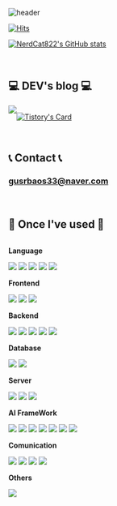 <!--
**NerdCat822/NerdCat822** is a ✨ _special_ ✨ repository because its `README.md` (this file) appears on your GitHub profile.

Here are some ideas to get you started:

- 🔭 I’m currently working on ... PeoplesLeague
- 🌱 I’m currently learning ...
- 👯 I’m looking to collaborate on ...
- 🤔 I’m looking for help with ...
- 💬 Ask me about ...
- 📫 How to reach me: ...
- 😄 Pronouns: ...
- ⚡ Fun fact: ...
-->
![header](https://capsule-render.vercel.app/api?type=rounded&color=timeGradient&text=Welcome%20to%20NerdCat822's%20GitHub%20👋&animation=twinkling&fontSize=40&fontAlignY=50&fontAlign=50&height=180)

[![Hits](https://hits.seeyoufarm.com/api/count/incr/badge.svg?url=https%3A%2F%2Fgithub.com%2Fgjbae1212%2Fhit-counter&count_bg=%23C13DC8&title_bg=%235E9870&icon=&icon_color=%23E7E7E7&title=Today%27s+Visit&edge_flat=false)](https://hits.seeyoufarm.com)


[![NerdCat822's GitHub stats](https://github-readme-stats.vercel.app/api?username=NerdCat822&include_all_commits=true&show_icons=true&theme=dracula)](https://github.com/NerdCat822/github-readme-stats)

<br>

## 💻 DEV's blog 💻
<div style="display:flex; flex-direction:row;">
    <a href="https://nerdcat822.tistory.com/">
        <img src="https://img.shields.io/badge/Tistory-000000?style=for-the-badge&logo=Tistory&logoColor=white"> 
    </a>
  
[![Tistory's Card](https://github-readme-tistory-card.vercel.app/api?name=NerdCat822&theme=default)](https://nerdcat822.tistory.com/)
</div><br>

## 📞 Contact 📞
### gusrbaos33@naver.com
    
</div><br>

## 🔨 Once I've used 🔨
<div style="display:flex; flex-direction:column; align-items:flex-start;">
    <!-- Language -->
    <p><strong>Language</strong></p>
    <div>
        <img src="https://img.shields.io/badge/Python-3776AB?style=for-the-badge&logo=Python&logoColor=white">
        <img src="https://img.shields.io/badge/JavaScript-F7DF1E?style=for-the-badge&logo=Javascript&logoColor=black">  
        <img src="https://img.shields.io/badge/Go-00ADD8?style=for-the-badge&logo=Go&logoColor=black"> 
        <img src="https://img.shields.io/badge/Dart-0175C2?style=for-the-badge&logo=Dart&logoColor=white">
        <img src="https://img.shields.io/badge/Flutter-02569B?style=for-the-badge&logo=Flutter&logoColor=white">
    </div>
    <!-- Frontend -->
    <p><strong>Frontend</strong></p>
    <div> 
        <img src="https://img.shields.io/badge/React-61DAFB?style=for-the-badge&logo=React&logoColor=white">
        <img src="https://img.shields.io/badge/Flutter-02569B?style=for-the-badge&logo=Flutter&logoColor=white">
        <img src="https://img.shields.io/badge/Streamlit-FF4B4B?style=for-the-badge&logo=Streamlit&logoColor=white">
    </div>
    <!-- Backend -->
    <p><strong>Backend</strong></p>
    <div>
        <img src="https://img.shields.io/badge/Django-092E20?style=for-the-badge&logo=Django&logoColor=white"> 
        <img src="https://img.shields.io/badge/Flask-000000?style=for-the-badge&logo=Flask&logoColor=white">
        <img src="https://img.shields.io/badge/FastAPI-009688?style=for-the-badge&logo=FastAPI&logoColor=white">
        <img src="https://img.shields.io/badge/Firebase-FFCA28?style=for-the-badge&logo=Firebase&logoColor=white">
        <img src="https://img.shields.io/badge/Supabase-3FCF8E?style=for-the-badge&logo=Supabase&logoColor=white">
    </div>
    <!-- Database -->
    <p><strong>Database</strong></p>
    <div>
        <img src="https://img.shields.io/badge/SQLite-003B57?style=for-the-badge&logo=SQLite&logoColor=white">
        <img src="https://img.shields.io/badge/MySQL-4479A1?style=for-the-badge&logo=MySQL&logoColor=white"> 
    </div>
    <!-- Server -->
    <p><strong>Server</strong></p>
    <div>
        <img src="https://img.shields.io/badge/Linux-FCC624?style=for-the-badge&logo=Linux&logoColor=black"> 
        <img src="https://img.shields.io/badge/AWS-232F3E?style=for-the-badge&logo=amazon aws&logoColor=white">
        <img src="https://img.shields.io/badge/Docker-2496ED?style=for-the-badge&logo=Docker&logoColor=white">
    </div>
    <!-- AI -->
    <p><strong>AI FrameWork</strong></p>
    <div>
        <img src="https://img.shields.io/badge/PyTorch-EE4C2C?style=for-the-badge&logo=PyTorch&logoColor=black"> 
        <img src="https://img.shields.io/badge/TensorFlow-FF6F00?style=for-the-badge&logo=TensorFlow&logoColor=black">
        <img src="https://img.shields.io/badge/Keras-D00000?style=for-the-badge&logo=Keras&logoColor=black">
        <img src="https://img.shields.io/badge/ONNX-005CED?style=for-the-badge&logo=ONNX&logoColor=white">
        <img src="https://img.shields.io/badge/OpenCV-005CED?style=for-the-badge&logo=OpenCV&logoColor=white">
        <img src="https://img.shields.io/badge/HuggingFace-ECD53F?style=for-the-badge&logo=F-Droid&logoColor=white">
        <img src="https://img.shields.io/badge/LangChain-412991?style=for-the-badge&logo=OpenAI&logoColor=white">
    </div>
    <!-- Comunication -->
    <p><strong>Comunication</strong></p>
    <div>
        <img src="https://img.shields.io/badge/Git-F05032?style=for-the-badge&logo=Git&logoColor=white">
        <img src="https://img.shields.io/badge/GitHub-181717?style=for-the-badge&logo=GitHub&logoColor=white">
        <img src="https://img.shields.io/badge/Notion-000000?style=for-the-badge&logo=Notion&logoColor=white">
        <img src="https://img.shields.io/badge/Slack-4A154B?style=for-the-badge&logo=Slack&logoColor=white"> 
    </div>
    <!-- Others -->
    <p><strong>Others</strong></p>
    <div>
        <img src="https://img.shields.io/badge/Airflow-017CEE?style=for-the-badge&logo=Apache Airflow&logoColor=black"> 
    </div><br>
</div>
